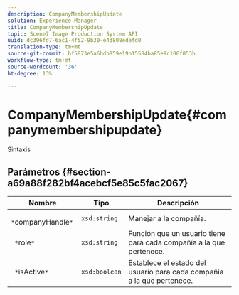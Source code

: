 ```yaml
---
description: CompanyMembershipUpdate
solution: Experience Manager
title: CompanyMembershipUpdate
topic: Scene7 Image Production System API
uuid: dc396fd7-6ac1-4f52-9b30-e43808edefd0
translation-type: tm+mt
source-git-commit: bf5873e5a6bdb859e19b15584ba85e9c106f853b
workflow-type: tm+mt
source-wordcount: '36'
ht-degree: 13%

---
```



# CompanyMembershipUpdate{#companymembershipupdate}

Sintaxis

## Parámetros {#section-a69a88f282bf4acebcf5e85c5fac2067}

| Nombre | Tipo | Descripción |
|---|---|---|
| ` *`companyHandle`*` | `xsd:string` | Manejar a la compañía. |
| ` *`role`*` | `xsd:string` | Función que un usuario tiene para cada compañía a la que pertenece. |
| ` *`isActive`*` | `xsd:boolean` | Establece el estado del usuario para cada compañía a la que pertenece. |

